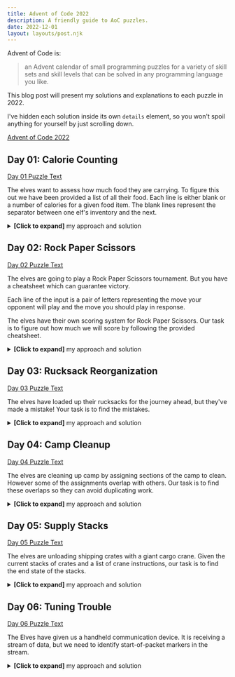 ```yaml
---
title: Advent of Code 2022
description: A friendly guide to AoC puzzles.
date: 2022-12-01
layout: layouts/post.njk
---
```


Advent of Code is:

> an Advent calendar of small programming puzzles for a variety of skill sets and skill levels that can be solved in any programming language you like.

This blog post will present my solutions and explanations to each puzzle in 2022.

I've hidden each solution inside its own `details` element, so you won't spoil anything for yourself by just scrolling down.

[Advent of Code 2022](https://adventofcode.com/2022)

## Day 01: Calorie Counting

[Day 01 Puzzle Text](https://adventofcode.com/2022/day/1)

The elves want to assess how much food they are carrying. To figure this out we have been provided a list of all their food. Each line is either blank or a number of calories for a given food item. The blank lines represent the separator between one elf's inventory and the next.

<details>
  <summary><strong>[Click to expand]</strong> my approach and solution</summary>

So generally I want to add up numbers, but start a new count each time I encounter a blank line.

I chose to model this as an array of numbers, each representing the total calories held by one elf. Rather than append new entries to the end, I push them on to the front since this means the "current" inventory is always the one at the front. This way I avoid needing to fiddle around with array lengths to get the last element in an arary.

To parse our input data into this model, I use a reducer. On each line:

- If the line is empty: Start a new entry in our model by pushing the value `0` into the front of the array.

```ts
[0, currentInventory, ...otherInventories];
```

- If the line is non-empty: Add the value of this line to the "current" inventory by adding its value to the first value in the array.

```ts
[currentInventory + parseInt(line), ...otherInventories];
```

Once I have the data in this format, both parts are trivial.

Part 1 wants the largest single value, so I use another reducer to scan the array and hold onto the largest value as it goes.

```ts
getElfInventories(getInputStrings(filePath)).reduce(
	(greatest, elf) => Math.max(greatest, elf),
	-Infinity
);
```

Part 2 wants the sum of the three largest values, so I do a descending sort and slice off the first three values.

```ts
getElfInventories(getInputStrings(filePath))
	// Descending sort, puts largest values at the beginning
	.sort((a, b) => b - a)
	// Take the first/largest three
	.slice(0, 3)
	// Sum
	.reduce((acc, curr) => acc + curr);
```

[Full Day 01 Source Code](https://github.com/fildon/AdventOfCode2022/blob/main/src/01-calorie-counting/solutions.ts)

</details>

## Day 02: Rock Paper Scissors

[Day 02 Puzzle Text](https://adventofcode.com/2022/day/1)

The elves are going to play a Rock Paper Scissors tournament. But you have a cheatsheet which can guarantee victory.

Each line of the input is a pair of letters representing the move your opponent will play and the move you should play in response.

The elves have their own scoring system for Rock Paper Scissors. Our task is to figure out how much we will score by following the provided cheatsheet.

<details>
  <summary><strong>[Click to expand]</strong> my approach and solution</summary>

This task is a series of lookups.

- First lookup the move each letter in the input represents
- Then lookup the score provided by the move you played
- Finally lookup the score provided by the result for that round

For part 1, I implemented the three lookups in three different ways, just to amuse myself. The first I use a switch statement, the second an `Array.prototype.indexOf` and the third a regular object.

First lookup:

```ts
/**
 * A for Rock, B for Paper, and C for Scissors.
 * X for Rock, Y for Paper, and Z for Scissors.
 */
const parseLetter = (letter: string): Shape => {
	switch (letter) {
		case "A":
		case "X":
			return "Rock";
		case "B":
		case "Y":
			return "Paper";
		default:
			return "Scissors";
	}
};
```

Second lookup:

```ts
/**
 * 1 for Rock, 2 for Paper, and 3 for Scissors
 */
const shapeScore = (shape: Shape): number =>
	["Rock", "Paper", "Scissors"].indexOf(shape) + 1;
```

Third lookup:

```ts
/**
 * 0 if you lost, 3 if the round was a draw, and 6 if you won
 */
const outcomeScore = ([theirPlay, myPlay]: Round): number => {
	const outcomeMap: Record<Shape, Record<Shape, number>> = {
		Rock: { Rock: 3, Paper: 6, Scissors: 0 },
		Paper: { Rock: 0, Paper: 3, Scissors: 6 },
		Scissors: { Rock: 6, Paper: 0, Scissors: 3 },
	};
	return outcomeMap[theirPlay][myPlay];
};
```

For part 2 it is revealed that we need to decrypt the instructions before using them directly. This only slightly changes the behaviour of the first lookup.

```ts
/**
 * X means you need to lose,
 * Y means you need to end the round in a draw,
 * and Z means you need to win.
 */
const decryptRound = (line: string): Round => {
	const [theirLetter, myLetter] = line.split(" ");
	const theirPlay = parseLetter(theirLetter);
	const decryptionMap: Record<Shape, Record<string, Shape>> = {
		Rock: { X: "Scissors", Y: "Rock", Z: "Paper" },
		Paper: { X: "Rock", Y: "Paper", Z: "Scissors" },
		Scissors: { X: "Paper", Y: "Scissors", Z: "Rock" },
	};
	return [theirPlay, decryptionMap[theirPlay][myLetter]];
};
```

[Full Day 02 Source Code](https://github.com/fildon/AdventOfCode2022/blob/main/src/02-rock-paper-scissors/solutions.ts)

</details>

## Day 03: Rucksack Reorganization

[Day 03 Puzzle Text](https://adventofcode.com/2022/day/3)

The elves have loaded up their rucksacks for the journey ahead, but they've made a mistake! Your task is to find the mistakes.

<details>
  <summary><strong>[Click to expand]</strong> my approach and solution</summary>

In part one, we are looking for the letter that appears in the first and last half of each input line. To assist with this I implemented a general purpose duplicate finder. Finding duplicates is equivalent to repeated set intersection.

I implement this by mapping all the containers to sets and then using the intersect function to reduce them all to one set. I then map the result back into an array for convenience.

```ts
/**
 * Given sets A and B, return the set of their intersection
 */
const intersect = <Element>(a: Set<Element>, b: Set<Element>) =>
	new Set([...a.values()].filter((value) => b.has(value)));

/**
 * Find all elements that appear in all provided containers
 */
const findDuplicates = <Element>(containers: Element[][]) =>
	Array.from(
		containers.map((container) => new Set(container)).reduce(intersect)
	);
```

Other than that we need some boiler plate code to parse the input into "Containers" (arrays of characters) and scoring the duplicates we find according to the elves' system.

Once put together the part 1 solution is a simple pipeline:

```ts
export const solvePart1 = (filePath: string) =>
	getInputStrings(filePath)
		.map(toContainers)
		.map(getRucksackPriority)
		.reduce((a, b) => a + b);
```

For part two we are now looking for duplicates in each group of three input lines. So the only new code we will need is a way to group in batches of three. A reduce will come in handy here. The trick here is treating the head of our accumulator as our "working group" which we push containers into. Once the "working group" has three containers, we start a new group at the head of the accumulator.

```ts
/**
 * Group containers in batches of three
 */
const group = ([currentGroup, ...otherGroups]: Group[], rucksack: Container) =>
	currentGroup.length < 3
		? [[rucksack, ...currentGroup], ...otherGroups]
		: [[rucksack], currentGroup, ...otherGroups];
```

Once again, our solution is now a simple pipeline:

```ts
export const solvePart2 = (filePath: string) =>
	getInputStrings(filePath)
		.map(toContainers)
		.reduce(group, [[]]) // Second arg is the initially empty group
		.map(getGroupPriority)
		.reduce((a, b) => a + b);
```

[Full Day 03 Source Code](https://github.com/fildon/AdventOfCode2022/blob/main/src/03-rucksack-reorganization/solutions.ts)

</details>

## Day 04: Camp Cleanup

[Day 04 Puzzle Text](https://adventofcode.com/2022/day/4)

The elves are cleaning up camp by assigning sections of the camp to clean. However some of the assignments overlap with others. Our task is to find these overlaps so they can avoid duplicating work.

<details>
  <summary><strong>[Click to expand]</strong> my approach and solution</summary>

There's very little logic to do in this puzzle. Most of the work is parsing the input. I chose to parse each line into a pair of pair of numbers. Here's my data type:

```ts
type Range = [number, number];
type RangePair = [Range, Range];
```

To parse each line we first split by `,` and then by `-`. Since splitting a string returns an array, I also created a type predicate to narrow from an array to a 2-tuple:

```ts
/**
 * A little utility to narrow from an array to a tuple of length 2
 */
const isPair = <T>(elements: T[]): elements is [T, T] => elements.length === 2;
```

This means I now get a little validation on each parsing step:

```ts
/**
 * Parse strings of the form "3-42" to Range
 */
const toRange = (instruction: string): Range => {
	const bounds = instruction.split("-").map((str) => parseInt(str));
	if (isPair(bounds)) return bounds;
	throw new Error(`Unrecognised instruction: ${instruction}`);
};

/**
 * Parse strings of the form "1-12,3-42" to RangePair
 */
const toRangePair = (line: string): RangePair => {
	const nums = line.split(",").map(toRange);
	if (isPair(nums)) return nums;
	throw new Error(`Unrecognised line: ${line}`);
};
```

The only thing remaining is to identify which pairs overlap. This can be done with a oneliner:

```ts
/**
 * Returns true if either range fully overlaps the other
 */
const fullyOverlaps = ([[aStart, aEnd], [bStart, bEnd]]: RangePair): boolean =>
	(aStart <= bStart && aEnd >= bEnd) || (bStart <= aStart && bEnd >= aEnd);
```

The left half of that expression handles the case in which `a` fully overlaps `b`, and the right half handles the case in which `b` fully overlaps `a`.

We now assemble the solution to part 1 as a pipeline:

```ts
export const solvePart1 = (filePath: string) =>
	getInputStrings(filePath).map(toRangePair).filter(fullyOverlaps).length;
```

Part 2 changes only one thing. We are now asked to count any kind of overlap. This requires only a slight modification to our overlapping check. Here's all I had to add for part 2:

```ts
/**
 * Returns true if there is any overlap at all between the two ranges
 */
const partiallyOverlaps = ([
	[aStart, aEnd],
	[bStart, bEnd],
]: RangePair): boolean =>
	(aStart <= bEnd && aEnd >= bStart) || (bStart <= aEnd && bEnd >= aStart);

export const solvePart2 = (filePath: string) =>
	getInputStrings(filePath).map(toRangePair).filter(partiallyOverlaps).length;
```

[Full Day 04 Source Code](https://github.com/fildon/AdventOfCode2022/blob/main/src/04-camp-cleanup/solutions.ts)

</details>

## Day 05: Supply Stacks

[Day 05 Puzzle Text](https://adventofcode.com/2022/day/5)

The elves are unloading shipping crates with a giant cargo crane. Given the current stacks of crates and a list of crane instructions, our task is to find the end state of the stacks.

<details>
  <summary><strong>[Click to expand]</strong> my approach and solution</summary>

This task has three interesting stages:

- Decide on an appropriate data structure
- Parse the input into our data structure
- Execute the crane instructions

Our chosen data structure will need a way to represent a collection of stacks, where each stack is itself a collection of crates. Crates are distinguished only by a single letter. An array of arrays of strings will fit the requirements nicely.

We'll also need to represent all the crane instructions. The instructions are a list, where each item has three interesting pieces of information: the quantity, the source stack and the target stack. To me, this screams "array of objects".

Put together, my data structure is:

```ts
type Stacks = Array<Array<string>>;
type Instruction = {
	qty: number;
	from: number;
	to: number;
};
type CraneJob = { stacks: Stacks; instructions: Instruction[] };
```

The next stage of this task is parsing our input into this structure. _This was very tedious and error prone_. There are lots of potential foot guns here.

- The stacks are "columns" in the input but we would much rather they were in "rows".
- There are many symbols we don't want.
- The instructions are 1-indexed, but we would rather have 0-indexing.

The neatest way I found to do the stacks was as follows:

```ts
stackLines.forEach((line) =>
	line
		.split("")
		// Fetch only the relevant input columns
		.filter((_, i) => i % 4 === 1)
		// Push only the non-empty items to their columns
		.forEach((char, i) => char !== " " && stacks[i].push(char))
);
```

Note in particular the modulo: `i % 4 === 1`. This retrieves the value in the input column at index 1 and then ever 4th column after that. This lines up exactly with the character labels for the crates. Some positions are empty however, and so we also need to skip those rather than push empty symbols onto our internal stacks data structure.

I use a similar code pattern for the instruction parsing:

```ts
const instructions = instructionLines
	.map((line) =>
		line
			.split(" ")
			.filter((_, i) => i % 2 === 1)
			.map((val) => parseInt(val))
	)
	// -1 to transform from 1-index to 0-index
	.map(([qty, from, to]) => ({ qty, from: from - 1, to: to - 1 }));
```

Seriously... that's the hard stuff done 😅, everything after this point was straight forward.

In order to execute an instruction we need a way to apply an instruction to a given stacks state and produce a new stacks state. The gist of which is this:

```ts
const movingSlice = stacks[from].slice(0, qty).reverse();

return stacks.map((stack, i) =>
	i === from
		? stack.slice(qty) // Remove the moving slice from the from column
		: i === to
		? [...movingSlice, ...stack] // Push moving slice on top of the stack
		: stack
);
```

Then producing the final stacks state is a matter of applying a reduce over the instructions list and the starting state:

```ts
return instructions
	.reduce(executeInstruction, stacks)
	.map(([top]) => top)
	.join("");
```

The map and join calls there handle reading the answer off the top of each stack.

And that's part 1!

Part 2 is an easy change with a copy+paste of the part 1 solution, and a one line alteration of the `executeInstruction` implementation. But for neatness I chose to pull out this behaviour difference by way of a curried function.

```ts
const solve =
	({ withMultiMove }: { withMultiMove: boolean }) =>
	(filePath: string) => {
		const { stacks, instructions } = parseFile(filePath);

		return instructions
			.reduce(executeInstruction({ withMultiMove }), stacks)
			.map(([top]) => top)
			.join("");
	};
```

This then gives me the power to create my part 1 solver and part 2 solver using this same curried function:

```ts
export const solvePart1 = solve({ withMultiMove: false });
export const solvePart2 = solve({ withMultiMove: true });
```

[Full Day 05 Source Code](https://github.com/fildon/AdventOfCode2022/blob/main/src/05-supply-stacks/solutions.ts)

</details>

## Day 06: Tuning Trouble

[Day 06 Puzzle Text](https://adventofcode.com/2022/day/6)

The Elves have given us a handheld communication device. It is receiving a stream of data, but we need to identify start-of-packet markers in the stream.

<details>
  <summary><strong>[Click to expand]</strong> my approach and solution</summary>

Part 1 requires us to find the first occurance of 4 adjacent unique symbols. Actually counting and tracking uniqueness among four symbols would be tedious, but there is a quick trick for this: put them all in a Set and confirm that the Set has four members. If any were duplicates then the Set's size will be less than four. Now all we have to do is scan over the input with this approach, and return the first match:

```ts
export const solvePart1 = (filePath: string): number => {
	const datastream = getInput(filePath);

	for (let i = 3; i < datastream.length; i++) {
		if (
			new Set([
				datastream[i - 3],
				datastream[i - 2],
				datastream[i - 1],
				datastream[i],
			]).size === 4
		) {
			return i + 1;
		}
	}

	throw new Error("No marker found");
};
```

When I wrote this, I recognised that hard-coding it for a window size of 4 could be a problem, and I assumed that part 2 would force me to drastically rethink this approach. But no! The only change for part 2 is that the window is now length 14. Out of some dumb stubbornness I copied my part 1 approach but just hardcoded a longer window 🙈

```ts
export const solvePart2 = (filePath: string): number => {
	const datastream = getInput(filePath);

	for (let i = 13; i < datastream.length; i++) {
		if (
			new Set([
				datastream[i - 13],
				datastream[i - 12],
				datastream[i - 11],
				datastream[i - 10],
				datastream[i - 9],
				datastream[i - 8],
				datastream[i - 7],
				datastream[i - 6],
				datastream[i - 5],
				datastream[i - 4],
				datastream[i - 3],
				datastream[i - 2],
				datastream[i - 1],
				datastream[i],
			]).size === 14
		) {
			return i + 1;
		}
	}

	throw new Error("No marker found");
};
```

It ain't pretty or elegant, but it works 😅

[Full Day 06 Source Code](https://github.com/fildon/AdventOfCode2022/blob/main/src/06-tuning-trouble/solutions.ts)

</details>
